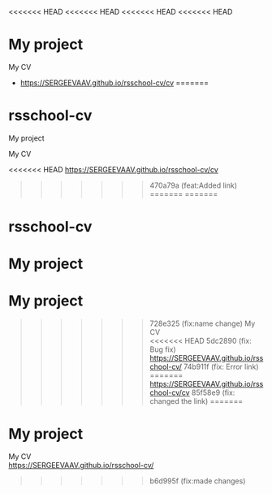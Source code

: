 <<<<<<< HEAD
<<<<<<< HEAD
<<<<<<< HEAD
<<<<<<< HEAD
# My project
My CV 


* https://SERGEEVAAV.github.io/rsschool-cv/cv
=======
# rsschool-cv 
My project

My CV

<<<<<<< HEAD
<https://SERGEEVAAV.github.io/rsschool-cv/cv>
>>>>>>> 470a79a (feat:Added link)
=======
=======
# rsschool-cv </br>
My project </br>
=======
# My project </br>
>>>>>>> 728e325 (fix:name change)
My CV </br>
<<<<<<< HEAD
>>>>>>> 5dc2890 (fix: Bug fix)
<https://SERGEEVAAV.github.io/rsschool-cv/>
>>>>>>> 74b911f (fix: Error link)
=======
<https://SERGEEVAAV.github.io/rsschool-cv/cv>
>>>>>>> 85f58e9 (fix: changed the link)
=======
# My project </br>
My CV </br>
<https://SERGEEVAAV.github.io/rsschool-cv/>
>>>>>>> b6d995f (fix:made changes)
